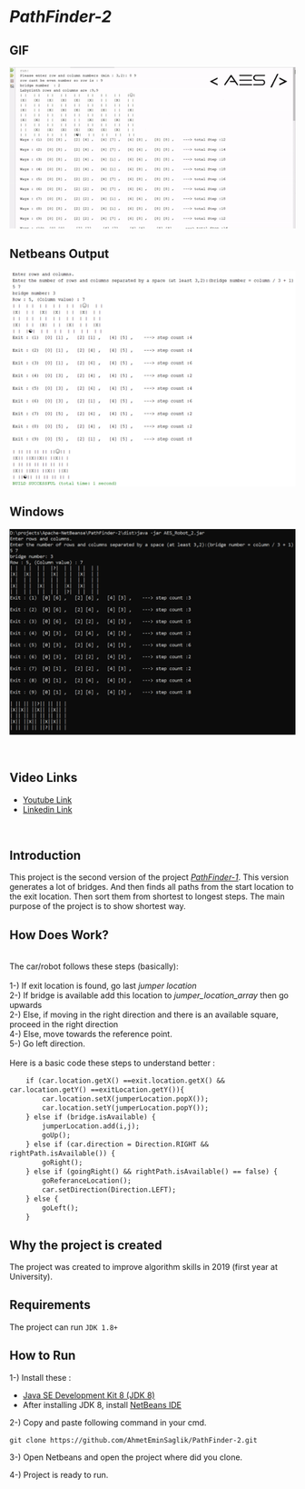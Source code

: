 <h1><i>PathFinder-2</i> </h1>
<h2>GIF</h2>

!["PathFinderGif"](image/PathFinderGif.gif)
<!-- <img src="image/ss-cmd.png" alt="Resim 1" width="50%"><img src="image/ss-netbeans.png" alt="Resim 2" width="50%">-->

<h2> Netbeans Output</h2>

!["PathFinderGif"](image/ss-netbeans.png)

<h2> Windows </h2>

!["PathFinderGif"](image/ss-cmd.png)




<br>
<h2>Video Links</h2>

* <a href="https://www.youtube.com/watch?v=BNGwhRaB7dY"> Youtube Link </a>
* <a href="https://www.linkedin.com/posts/ahmeteminsaglik_java-algorithm-algorithms-activity-7065611128730529792-801X/?utm_source=share&utm_medium=member_desktop"> Linkedin Link </a>

<br>
<h2>Introduction</h2>
This project is the second version of the project <a href="https://github.com/AhmetEminSaglik/PathFinder-1"><i>PathFinder-1</i></a>. This version generates a lot of bridges. And then finds all paths from the start location to the exit location. Then sort them from shortest to longest steps. The main purpose of the project is to show shortest way.
<br>

<h2>How Does Work?</h2><br>
The car/robot follows these steps (basically): 
<br><br>
1-) If exit location is found, go last <i>jumper location</i> <br>
2-) If bridge is available add this location to <i>jumper_location_array</i>  then go upwards<br>
2-) Else, if moving in the right direction and there is an available square, proceed in the right direction<br>
4-) Else, move towards the reference point.<br>
5-) Go left direction.
<br><br>
Here is a basic code these steps to understand better :
<br><be>


        if (car.location.getX() ==exit.location.getX() &&  car.location.getY() ==exitLocation.getY()){
            car.location.setX(jumperLocation.popX());
            car.location.setY(jumperLocation.popY());
        } else if (bridge.isAvailable) {
            jumperLocation.add(i,j);
            goUp();
        } else if (car.direction = Direction.RIGHT && rightPath.isAvailable()) {
            goRight();
        } else if (goingRight() && rightPath.isAvailable() == false) {
            goReferanceLocation();
            car.setDirection(Direction.LEFT);
        } else {
            goLeft();
        }
        
<h2> Why the project is created</h2>
The project was created to improve algorithm skills in 2019 (first year at University). 

<h2>Requirements</h2>

The project can run `JDK 1.8+`

<h2>How to Run</h2>

1-) Install these :
<br>
* <a href="https://www.oracle.com/java/technologies/downloads/#java8">Java SE Development Kit 8 (JDK 8)</a>
* After installing JDK 8, install <a href="https://netbeans.apache.org/front/main/download/index.html">NetBeans IDE</a>

2-) Copy and paste following command in your cmd. 
```
git clone https://github.com/AhmetEminSaglik/PathFinder-2.git
```
3-) Open Netbeans and open the project where did you clone.

4-) Project is ready to run.
